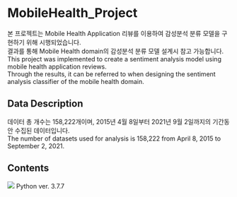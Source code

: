 # MobileHealth_Project
본 프로젝트는 Mobile Health Application 리뷰를 이용하여 감성분석 분류 모델을 구현하기 위해 시행되었습니다.  
결과를 통해 Mobile Health domain의 감성분석 분류 모델 설계시 참고 가능합니다.  
This project was implemented to create a sentiment analysis model using mobile health application reviews.  
Through the results, it can be referred to when designing the sentiment analysis classifier of the mobile health domain.

## Data Description
데이터 총 개수는 158,222개이며, 2015년 4월 8일부터 2021년 9월 2일까지의 기간동안 수집된 데이터입니다.  
The number of datasets used for analysis is 158,222 from April 8, 2015 to September 2, 2021.

## Contents
<img src="https://img.shields.io/badge/Python-3776AB?style=plastic&logo=Python&logoColor=white">
Python ver. 3.7.7
